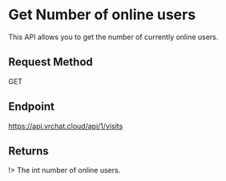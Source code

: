 # Get Number of online users

This API allows you to get the number of currently online users.

## Request Method 
GET

## Endpoint
https://api.vrchat.cloud/api/1/visits

## Returns 

!> The int number of online users.